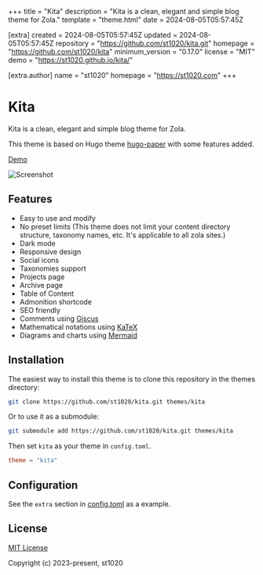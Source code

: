 
+++
title = "Kita"
description = "Kita is a clean, elegant and simple blog theme for Zola."
template = "theme.html"
date = 2024-08-05T05:57:45Z

[extra]
created = 2024-08-05T05:57:45Z
updated = 2024-08-05T05:57:45Z
repository = "https://github.com/st1020/kita.git"
homepage = "https://github.com/st1020/kita"
minimum_version = "0.17.0"
license = "MIT"
demo = "https://st1020.github.io/kita/"

[extra.author]
name = "st1020"
homepage = "https://st1020.com"
+++        

# Kita

Kita is a clean, elegant and simple blog theme for Zola.

This theme is based on Hugo theme [hugo-paper](https://github.com/nanxiaobei/hugo-paper) with some features added.

[Demo](https://st1020.github.io/kita/)

![Screenshot](https://raw.githubusercontent.com/st1020/kita/main/screenshot.png)

## Features

- Easy to use and modify
- No preset limits (This theme does not limit your content directory structure, taxonomy names, etc. It's applicable to all zola sites.)
- Dark mode
- Responsive design
- Social icons
- Taxonomies support
- Projects page
- Archive page
- Table of Content
- Admonition shortcode
- SEO friendly
- Comments using [Giscus](https://giscus.app/)
- Mathematical notations using [KaTeX](https://katex.org/)
- Diagrams and charts using [Mermaid](https://mermaid.js.org/)

## Installation

The easiest way to install this theme is to clone this repository in the themes directory:

```sh
git clone https://github.com/st1020/kita.git themes/kita
```

Or to use it as a submodule:

```sh
git submodule add https://github.com/st1020/kita.git themes/kita
```

Then set `kita` as your theme in `config.toml`.

```toml
theme = "kita"
```

## Configuration

See the `extra` section in [config.toml](https://github.com/st1020/kita/blob/main/config.toml) as a example.

## License

[MIT License](https://github.com/st1020/kita/blob/main/LICENSE)

Copyright (c) 2023-present, st1020

        